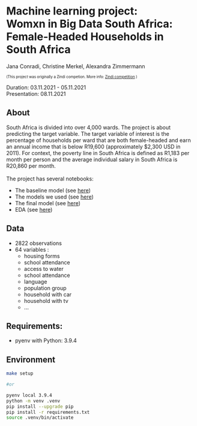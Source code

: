 # Machine learning project: <br> Womxn in Big Data South Africa: Female-Headed Households in South Africa

Jana Conradi, Christine Merkel, Alexandra Zimmermann <br>

<sup><sup>(This project was originally a Zindi competion. More info:  [Zindi competition](https://zindi.africa/competitions/womxn-in-big-data-south-africa-female-headed-households-in-south-africa/data) )
 <br>



 Duration: 03.11.2021 - 05.11.2021 <br>
 Presentation: 08.11.2021

## About
South Africa is divided into over 4,000 wards.
The project is about predicting the target variable. 
The target variable of interest is the percentage of households per ward that are both female-headed and earn an annual income that is below R19,600 (approximately $2,300 USD in 2011). For context, the poverty line in South Africa is defined as R1,183 per month per person and the average individual salary in South Africa is R20,860 per month.<br><br>
The project has several notebooks: <br>
- The baseline model (see [here](baseline_model.ipynb)) 
- The models we used (see [here](models/)) 
- The final model (see [here](models/xgb.ipynb)) 
- EDA (see [here](EDA.ipynb)) 

## Data
- 2822 observations <br>
- 64 variables : <br>
   - housing forms
   - school attendance
   - access to water
   - school attendance
   - language
   - population group
   - household with car
   - household with tv
   - ...



## Requirements:
- pyenv with Python: 3.9.4

## Environment

```BASH
make setup 

#or 

pyenv local 3.9.4
python -m venv .venv
pip install --upgrade pip
pip install -r requirements.txt
source .venv/bin/activate
```



